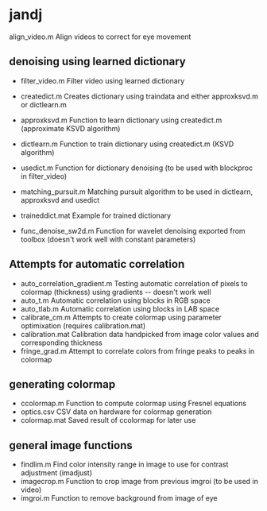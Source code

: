 # jandj


align_video.m	                Align videos to correct for eye movement

## denoising using learned dictionary ##
  *  filter_video.m                Filter video using learned dictionary
  *  createdict.m	                Creates dictionary using traindata and either approxksvd.m or dictlearn.m
  *  approxksvd.m	                Function to learn dictionary using createdict.m (approximate KSVD algorithm)
  *  dictlearn.m                   Function to train dictionary using createdict.m (KSVD algorithm)
  *  usedict.m                     Function for dictionary denoising (to be used with blockproc in filter_video)
  *  matching_pursuit.m	          Matching pursuit algorithm to be used in dictlearn, approxksvd and usedict
  *  traineddict.mat	              Example for trained dictionary

  * func_denoise_sw2d.m           Function for wavelet denoising exported from toolbox (doesn't work well with constant parameters) 

## Attempts for automatic correlation ##
  * auto_correlation_gradient.m	  Testing automatic correlation of pixels to colormap (thickness) using gradients -- doesn't work well
  * auto_t.m	                    Automatic correlation using blocks in RGB space
  * auto_tlab.m	                  Automatic correlation using blocks in LAB space
  * calibrate_cm.m	              Attempts to create colormap using parameter optimixation (requires calibration.mat)
  * calibration.mat	              Calibration data handpicked from image color values and corresponding thickness
  * fringe_grad.m                 Attempt to correlate colors from fringe peaks to peaks in colormap

## generating colormap ##
* ccolormap.m	                  Function to compute colormap using Fresnel equations
* optics.csv	                  CSV data on hardware for colormap generation
* colormap.mat	                Saved result of ccolormap for later use

## general image functions ##
* findlim.m	                    Find color intensity range in image to use for contrast adjustment (imadjust)
* imagecrop.m	                  Function to crop image from previous imgroi (to be used in video)
* imgroi.m                      Function to remove background from image of eye


